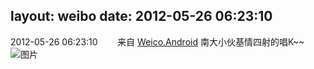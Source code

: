 layout: weibo
date: 2012-05-26 06:23:10
---
2012-05-26 06:23:10  &nbsp;&nbsp;&nbsp;&nbsp;&nbsp;&nbsp; 来自 <a href="http://app.weibo.com/t/feed/l4RWD" rel="nofollow">Weico.Android</a>
南大小伙基情四射的唱K~~ ​​​
![图片](https://ww2.sinaimg.cn/large/6d2a6003jw1dtbbfsoq1hj.jpg)
